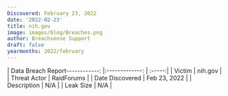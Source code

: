 ```yaml
---
Discovered: February 23, 2022
date: '2022-02-23'
title: nih.gov
image: images/blog/Breaches.png
author: Breachsense Support
draft: false
yearmonths: 2022/february
---
```


| Data Breach Report------------:   |:-------------:    | :-----:|
| Victim    | nih.gov      | 
| Threat Actor    | RaidForums      | 
| Date Discovered    | Feb 23, 2022      | 
| Description    | N/A      | 
| Leak Size    | N/A      | 

